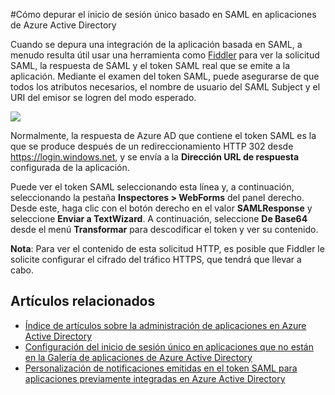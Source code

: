 <properties 
    pageTitle="Cómo depurar el inicio de sesión único basado en SAML en aplicaciones de Azure Active Directory | Microsoft Azure" 
    description="Obtenga información acerca de cómo depurar el inicio de sesión único basado en SAML en aplicaciones de Azure Active Directory" 
    services="active-directory" 
    authors="asmalser-msft"  
    documentationCenter="na" manager="stevenpo"/>
<tags 
    ms.service="active-directory" 
    ms.devlang="na" 
    ms.topic="article" 
    ms.tgt_pltfrm="na" 
    ms.workload="identity" 
    ms.date="02/09/2016" 
    ms.author="asmalser" />

#Cómo depurar el inicio de sesión único basado en SAML en aplicaciones de Azure Active Directory

Cuando se depura una integración de la aplicación basada en SAML, a menudo resulta útil usar una herramienta como [Fiddler](http://www.telerik.com/fiddler) para ver la solicitud SAML, la respuesta de SAML y el token SAML real que se emite a la aplicación. Mediante el examen del token SAML, puede asegurarse de que todos los atributos necesarios, el nombre de usuario del SAML Subject y el URI del emisor se logren del modo esperado.

![][1]

Normalmente, la respuesta de Azure AD que contiene el token SAML es la que se produce después de un redireccionamiento HTTP 302 desde https://login.windows.net, y se envía a la **Dirección URL de respuesta** configurada de la aplicación.
 
Puede ver el token SAML seleccionando esta línea y, a continuación, seleccionando la pestaña **Inspectores > WebForms** del panel derecho. Desde este, haga clic con el botón derecho en el valor **SAMLResponse** y seleccione **Enviar a TextWizard**. A continuación, seleccione **De Base64** desde el menú **Transformar** para descodificar el token y ver su contenido.
 
**Nota**: Para ver el contenido de esta solicitud HTTP, es posible que Fiddler le solicite configurar el cifrado del tráfico HTTPS, que tendrá que llevar a cabo.

## Artículos relacionados

- [Índice de artículos sobre la administración de aplicaciones en Azure Active Directory](active-directory-apps-index.md)
- [Configuración del inicio de sesión único en aplicaciones que no están en la Galería de aplicaciones de Azure Active Directory](active-directory-saas-custom-apps.md)
- [Personalización de notificaciones emitidas en el token SAML para aplicaciones previamente integradas en Azure Active Directory](active-directory-saml-claims-customization.md)

<!--Image references-->
[1]: ./media/active-directory-saml-debugging/fiddler.png

<!---HONumber=AcomDC_0211_2016-->